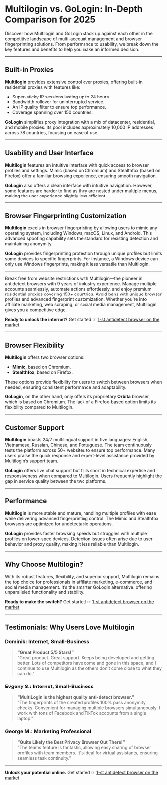 # Multilogin vs. GoLogin: In-Depth Comparison for 2025

Discover how Multilogin and GoLogin stack up against each other in the competitive landscape of multi-account management and browser fingerprinting solutions. From performance to usability, we break down the key features and benefits to help you make an informed decision.

---

## Built-in Proxies

**Multilogin** provides extensive control over proxies, offering built-in residential proxies with features like:
- Super-sticky IP sessions lasting up to 24 hours.
- Bandwidth rollover for uninterrupted service.
- An IP quality filter to ensure top performance.
- Coverage spanning over 150 countries.

**GoLogin** simplifies proxy integration with a mix of datacenter, residential, and mobile proxies. Its pool includes approximately 10,000 IP addresses across 78 countries, focusing on ease of use.

---

## Usability and User Interface

**Multilogin** features an intuitive interface with quick access to browser profiles and settings. Mimic (based on Chromium) and Stealthfox (based on Firefox) offer a familiar browsing experience, ensuring smooth navigation.

**GoLogin** also offers a clean interface with intuitive navigation. However, some features are harder to find as they are nested under multiple menus, making the user experience slightly less efficient.

---

## Browser Fingerprinting Customization

**Multilogin** excels in browser fingerprinting by allowing users to mimic any operating system, including Windows, macOS, Linux, and Android. This advanced spoofing capability sets the standard for resisting detection and maintaining anonymity.

**GoLogin** provides fingerprinting protection through unique profiles but limits some devices to specific fingerprints. For instance, a Windows device can only use Windows fingerprints, making it less versatile than Multilogin.

---

Break free from website restrictions with Multilogin—the pioneer in antidetect browsers with 9 years of industry experience. Manage multiple accounts seamlessly, automate actions effortlessly, and enjoy premium residential proxies covering 150+ countries. Avoid bans with unique browser profiles and advanced fingerprint customization. Whether you're into affiliate marketing, web scraping, or social media management, Multilogin gives you a competitive edge.

**Ready to unlock the internet?** Get started ☞ [1-st antidetect browser on the market](https://bit.ly/multIlogin)

---

## Browser Flexibility

**Multilogin** offers two browser options:
- **Mimic**, based on Chromium.
- **Stealthfox**, based on Firefox.

These options provide flexibility for users to switch between browsers when needed, ensuring consistent performance and adaptability.

**GoLogin**, on the other hand, only offers its proprietary **Orbita** browser, which is based on Chromium. The lack of a Firefox-based option limits its flexibility compared to Multilogin.

---

## Customer Support

**Multilogin** boasts 24/7 multilingual support in five languages: English, Vietnamese, Russian, Chinese, and Portuguese. The team continuously tests the platform across 50+ websites to ensure top performance. Many users praise the quick response and expert-level assistance provided by Multilogin’s support team.

**GoLogin** offers live chat support but falls short in technical expertise and responsiveness when compared to Multilogin. Users frequently highlight the gap in service quality between the two platforms.

---

## Performance

**Multilogin** is more stable and mature, handling multiple profiles with ease while delivering advanced fingerprinting control. The Mimic and Stealthfox browsers are optimized for undetectable operations.

**GoLogin** provides faster browsing speeds but struggles with multiple profiles on lower-spec devices. Detection issues often arise due to user behavior and proxy quality, making it less reliable than Multilogin.

---

## Why Choose Multilogin?

With its robust features, flexibility, and superior support, Multilogin remains the top choice for professionals in affiliate marketing, e-commerce, and social media management. It’s the smarter GoLogin alternative, offering unparalleled functionality and stability.

**Ready to make the switch?** Get started ☞ [1-st antidetect browser on the market](https://bit.ly/multIlogin)

---

## Testimonials: Why Users Love Multilogin

### Dominik: Internet, Small-Business
> **“Great Product 5/5 Stars!”**  
> "Great product. Great support. Keeps being developed and getting better. Lots of competitors have come and gone in this space, and I continue to use Multilogin as the others don’t come close to what they can do."

### Evgeny S.: Internet, Small-Business
> **“MultiLogin is the highest quality anti-detect browser.”**  
> "The fingerprints of the created profiles 100% pass anonymity checks. Convenient for managing multiple browsers simultaneously. I work with tons of Facebook and TikTok accounts from a single laptop."

### George M.: Marketing Professional
> **“Quite Likely the Best Privacy Browser Out There!”**  
> "The teams feature is fantastic, allowing easy sharing of browser profiles with team members. It's ideal for virtual assistants, ensuring seamless task continuity."

---

**Unlock your potential online.** Get started ☞ [1-st antidetect browser on the market](https://bit.ly/multIlogin)
